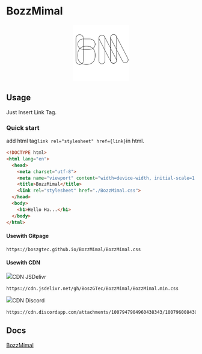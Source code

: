 # BozzMimal
<center> <img src="./image/BozzMimalLogo.png" height="150px" /> </center>

## Usage
Just Insert Link Tag.
### Quick start
add html tag`link rel="stylesheet" href={link}`in html.
```html
<!DOCTYPE html>
<html lang="en">
  <head>
    <meta charset="utf-8">
    <meta name="viewport" content="width=device-width, initial-scale=1.0">
    <title>BozzMimal</title>
    <link rel="stylesheet" href="./BozzMimal.css">
  </head>
  <body>
    <h1>Hello Ha...</h1>
  </body>
</html>
```
#### Usewith Gitpage
```
https://boszgtec.github.io/BozzMimal/BozzMimal.css
```
#### Usewith CDN
<img height="20px" src="https://cdn.discordapp.com/attachments/1008016294701961246/1008017106702446722/jsdelivr.svg"/>CDN JSDelivr
```
https://cdn.jsdelivr.net/gh/BoszGTec/BozzMimal/BozzMimal.min.css
```
<img height="15px" src="https://cdn.discordapp.com/attachments/1008016294701961246/1008017774519537724/discord-icon.svg"/>CDN Discord
```
https://cdn.discordapp.com/attachments/1007947904960438343/1007960084304896010/BozzMimal.min.css
```

## Docs
[BozzMimal](https://boszgtec.github.io/BozzMimal/)
